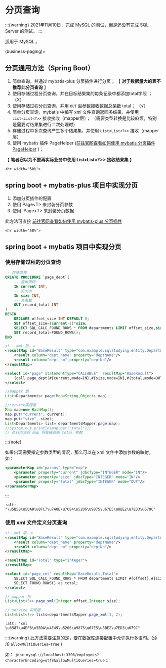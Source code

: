 # 分页查询

:::{warning}
2021年11月10日，完成 MySQL 的测试，但是还没有完成 SQL Server 的测试。
:::

适用于 MySQL 。

(business-paging)=

## 分页通用方法（Spring Boot）

1. 简单查询，并通过 mybatis-plus 分页插件进行分页； 【 **对于数据量大的表不推荐此分页查询** 】
2. 使用存储过程分页查询，并在目标结果集的每条记录中都添加total字段 ； （X）
3. 使用存储过程分页查询，并用 `OUT` 型参数接收数据总条数 total； （√）
4. 简单分页查询，mybatis 中编写 xml 文件查询返回多结果，并使用 `List<List<?>>` 接收接收（mapper层）； （需要类型转换是比较麻烦，特别是需要对结果集进行二次处理时）
5. 存储过程中多次查询产生多个结果集，并使用 `List<List<?>>` 接收（mapper层）
6. 使用 mybatis 插件 PageHelper ([前往官网查看如何使用 mybatis 分页插件 PageHelper](https://pagehelper.github.io/docs/howtouse/) )；

【 **笔者窃以为不要再实际业务中使用 List\<List\<?>> 接收结果集** 】

```{raw} html
<hr width="50%">
```

## spring boot + mybatis-plus 项目中实现分页

1. 添加分页插件的配置
2. 使用 Page\<T> 来封装分页参数
3. 使用 IPage\<T> 来封装分页数据

此方法可直接 [前往官网查看如何使用 mybatis-plus 分页插件](https://mp.baomidou.com/guide/page.html)

```{raw} html
<hr width="50%">
```

## spring boot + mybatis 项目中实现分页

### 使用存储过程的分页查询

```sql
-- 存储过程
CREATE PROCEDURE `page_dept`(
    -- 查询页码
    IN current INT,
    -- 页大小
    IN size INT,
    -- 总条数
    OUT record_total INT
)
BEGIN
    DECLARE offset_size INT DEFAULT 0;
    SET offset_size=(current-1)*size;
    SELECT SQL_CALC_FOUND_ROWS * FROM departments LIMIT offset_size,size;
    SET record_total=FOUND_ROWS();
END
```

```xml
<!-- xml 层-->
<resultMap id="BaseResult" type="com.example.sqlstudying.entity.Departments">
    <result column="dept_name" property="deptName"/>
    <result column="dept_no" property="deptNo"/>
</resultMap>

<select id="page" statementType="CALLABLE"  resultMap="BaseResult">
    {call page_dept(#{current,mode=IN},#{size,mode=IN},#{total,mode=OUT,jdbcType=INTEGER})}
</select>
```

```java
//mapper 层
List<Departments> page(Map<String,Object> map);

//service实现层
Map map=new HashMap();
map.put("current", current);
map.put("size", size);
List<Departments> list= departmentsMapper.page(map);
//System.out.println(map.get("total"));
// 执行方法后 map 将会接收到 total 参数
```

:::{note}

如果出现需要指定参数类型的情况，那么可以在 xml 文件中添加参数的映射，如：

```xml
<parameterMap id="params" type="map">
    <parameter property="current" jdbcType="INTEGER" mode="IN"/>
    <parameter property="size" jdbcType="INTEGER" mode="IN"/>
    <parameter property="total" jdbcType="INTEGER" mode="OUT"/>
</parameterMap>
```
:::

```{image} ../../img/project/business/paging/map-list.png
:alt: "\u5B58\u50A8\u8FC7\u7A0B\u7684\u5206\u9875\u67E5\u8BE2\u7ED3\u679C"
```

### 使用 xml 文件定义分页查询

```xml
<!--xml 层-->
<resultMap id="BaseResult" type="com.example.sqlstudying.entity.Departments">
    <result column="dept_name" property="deptName"/>
    <result column="dept_no" property="deptNo"/>
</resultMap>

<resultMap id="Total" type="integer">
</resultMap>

<select id="page_xml" resultMap="BaseResult,Total">
    SELECT SQL_CALC_FOUND_ROWS * FROM departments LIMIT #{offset},#{size};
    SELECT FOUND_ROWS() as total;
</select>
```

```java
// mapper 层
List<List<?>> page_xml(Integer offset,Integer size);

// service 实现层
List<List<?>> lists=departmentsMapper.page_xml(1, 2);
```

```{image} ../../img/project/business/paging/list-list.png
:alt: "xml \u6587\u4EF6\u5B9A\u4E49\u5206\u9875\u67E5\u8BE2\u7ED3\u679C"
```

:::{warning}
此方法需要注意的是，要在数据库连接配置中允许执行多语句。(添加 `allowMultiQueries=true` )

如： `jdbc:mysql://localhost:3306/employees?characterEncoding=utf8&allowMultiQueries=true`
:::
